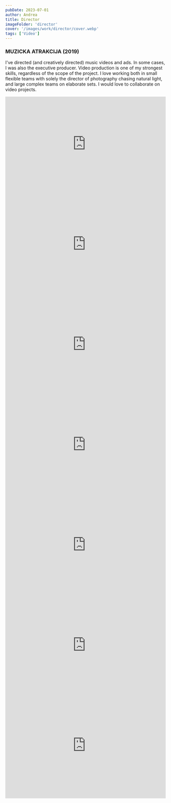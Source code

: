 ```yaml
---
pubDate: 2023-07-01
author: Andrea
title: Director
imageFolder: 'director'
cover: '/images/work/director/cover.webp'
tags: ['Video']
---
```


### MUZICKA ATRAKCIJA (2019)

I've directed (and creatively directed) music videos and ads. In some cases, I was also the executive producer. Video production is one of my strongest skills, regardless of the scope of the project. I love working both in small flexible teams with solely the director of photography chasing natural light, and large complex teams on elaborate sets. I would love to collaborate on video projects.

<div class="grid md:grid-cols-2 space-x-2 space-y-2 ">

<div class="md:ml-2 md:mt-2">
<iframe width="100%" height="315" src="https://www.youtube-nocookie.com/embed/DkUVX2pKw2o?si=FXt1CRoqoLt7tLjT&amp;controls=0" title="YouTube video player" frameborder="0" allow="accelerometer; autoplay; clipboard-write; encrypted-media; gyroscope; picture-in-picture; web-share" referrerpolicy="strict-origin-when-cross-origin" allowfullscreen></iframe>
</div>

<div>
<!-- ### Ivana Picek - Cvjetic -->
<iframe width="100%" height="315" src="https://www.youtube-nocookie.com/embed/YB26ncsaHEw?si=kNTNWRoEB1wteuZT&amp;controls=0" title="YouTube video player" frameborder="0" allow="accelerometer; autoplay; clipboard-write; encrypted-media; gyroscope; picture-in-picture; web-share" referrerpolicy="strict-origin-when-cross-origin" allowfullscreen></iframe>
</div>

<div>
<!-- ### Pi - B.C. (Benedetta C.) /// ✞ ✞ ✞ (3 lijesa)  (2017) -->
<iframe width="100%" height="315" src="https://www.youtube-nocookie.com/embed/oM_A97yd12c?si=G2Zr1KTSKHzk5Y-L&amp;controls=0" title="YouTube video player" frameborder="0" allow="accelerometer; autoplay; clipboard-write; encrypted-media; gyroscope; picture-in-picture; web-share" referrerpolicy="strict-origin-when-cross-origin" allowfullscreen></iframe>
</div>

<div>
<!-- ### Hali Gali Kompilacija (2019) -->
<iframe width="100%" height="315" src="https://www.youtube-nocookie.com/embed/Ql8oZInaNEQ?si=pH7P2d0YCScO_TW6&amp;controls=0" title="YouTube video player" frameborder="0" allow="accelerometer; autoplay; clipboard-write; encrypted-media; gyroscope; picture-in-picture; web-share" referrerpolicy="strict-origin-when-cross-origin" allowfullscreen></iframe>
<!-- ### PAR with Buc Kesidi (2020) -->
</div>

<div>
<iframe width="100%" height="315" src="https://www.youtube-nocookie.com/embed/Kxt04tKW-WQ?si=UqA3dkonip1pHl0K&amp;controls=0" title="YouTube video player" frameborder="0" allow="accelerometer; autoplay; clipboard-write; encrypted-media; gyroscope; picture-in-picture; web-share" referrerpolicy="strict-origin-when-cross-origin" allowfullscreen></iframe>
</div>

<div>
<!-- ### Vizelj - Ne vidim te od dima (2020) -->
<iframe width="100%" height="315" src="https://www.youtube-nocookie.com/embed/vB9w72KVIsI?si=AnguaL_XbtThf3Vq&amp;controls=0" title="YouTube video player" frameborder="0" allow="accelerometer; autoplay; clipboard-write; encrypted-media; gyroscope; picture-in-picture; web-share" referrerpolicy="strict-origin-when-cross-origin" allowfullscreen></iframe>
</div>

<div>
<!-- ### Inka - Tama vozi me (2021) -->
<iframe width="100%" height="315" src="https://www.youtube-nocookie.com/embed/cmRp7Ktodto?si=IZlTU1QZWe79Ah-F&amp;controls=0" title="YouTube video player" frameborder="0" allow="accelerometer; autoplay; clipboard-write; encrypted-media; gyroscope; picture-in-picture; web-share" referrerpolicy="strict-origin-when-cross-origin" allowfullscreen></iframe>
</div>

</div>
